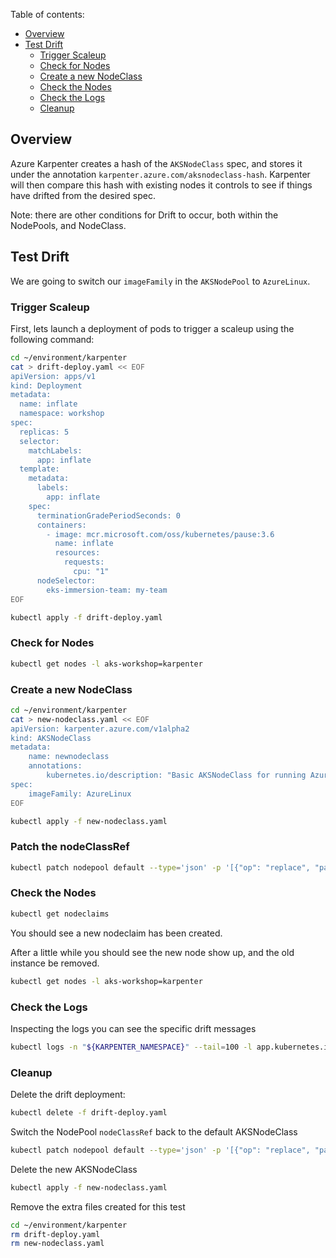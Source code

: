 Table of contents:
- [Overview](#overview)
- [Test Drift](#test-drift)
  - [Trigger Scaleup](#trigger-scaleup)
  - [Check for Nodes](#check-for-nodes)
  - [Create a new NodeClass](#create-a-new-nodeclass)
  - [Check the Nodes](#check-the-nodes)
  - [Check the Logs](#check-the-logs)
  - [Cleanup](#cleanup)

## Overview

Azure Karpenter creates a hash of the `AKSNodeClass` spec, and stores it under the annotation `karpenter.azure.com/aksnodeclass-hash`. Karpenter will then compare this hash with existing nodes it controls to see if things have drifted from the desired spec.

Note: there are other conditions for Drift to occur, both within the NodePools, and NodeClass. 

## Test Drift

We are going to switch our `imageFamily` in the `AKSNodePool` to `AzureLinux`.

### Trigger Scaleup

First, lets launch a deployment of pods to trigger a scaleup using the following command:
```bash
cd ~/environment/karpenter
cat > drift-deploy.yaml << EOF
apiVersion: apps/v1
kind: Deployment
metadata:
  name: inflate
  namespace: workshop
spec:
  replicas: 5
  selector:
    matchLabels:
      app: inflate
  template:
    metadata:
      labels:
        app: inflate
    spec:
      terminationGradePeriodSeconds: 0
      containers:
        - image: mcr.microsoft.com/oss/kubernetes/pause:3.6
          name: inflate
          resources:
            requests:
              cpu: "1"
      nodeSelector:
        eks-immersion-team: my-team
EOF

kubectl apply -f drift-deploy.yaml
```

### Check for Nodes

```bash
kubectl get nodes -l aks-workshop=karpenter
```

### Create a new NodeClass

```bash
cd ~/environment/karpenter
cat > new-nodeclass.yaml << EOF
apiVersion: karpenter.azure.com/v1alpha2
kind: AKSNodeClass
metadata:
    name: newnodeclass
    annotations:
        kubernetes.io/description: "Basic AKSNodeClass for running AzureLinux nodes"
spec:
    imageFamily: AzureLinux
EOF

kubectl apply -f new-nodeclass.yaml
```

### Patch the nodeClassRef

```bash
kubectl patch nodepool default --type='json' -p '[{"op": "replace", "path": "/spec/template/spec/nodeClassref/name", "value":"newnodeclass"}]
```

### Check the Nodes

```bash
kubectl get nodeclaims
```

You should see a new nodeclaim has been created.

After a little while you should see the new node show up, and the old instance be removed.

```bash
kubectl get nodes -l aks-workshop=karpenter
```

### Check the Logs

Inspecting the logs you can see the specific drift messages

```bash
kubectl logs -n "${KARPENTER_NAMESPACE}" --tail=100 -l app.kubernetes.io/name=karpenter | grep -i drift | jq
```

### Cleanup

Delete the drift deployment:

```bash
kubectl delete -f drift-deploy.yaml
```

Switch the NodePool `nodeClassRef` back to the default AKSNodeClass

```bash
kubectl patch nodepool default --type='json' -p '[{"op": "replace", "path": "/spec/template/spec/nodeClassref/name", "value":"default"}]
```

Delete the new AKSNodeClass

```bash
kubectl apply -f new-nodeclass.yaml
```

Remove the extra files created for this test

```bash
cd ~/environment/karpenter
rm drift-deploy.yaml
rm new-nodeclass.yaml
```

